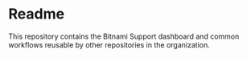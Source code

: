 # Readme

This repository contains the Bitnami Support dashboard and common workflows reusable by other repositories in the organization.
